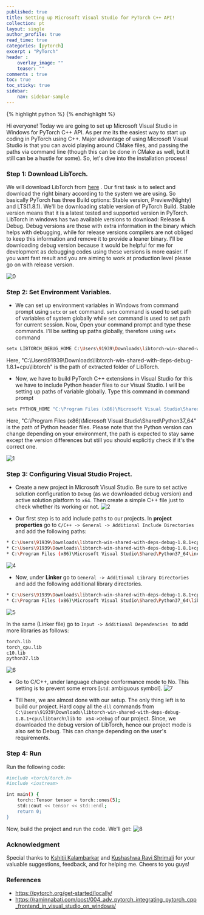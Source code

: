 ```yaml
---
published: true
title: Setting up Microsoft Visual Studio for PyTorch C++ API!
collection: pt
layout: single
author_profile: true
read_time: true
categories: [pytorch]
excerpt : "PyTorch"
header :
    overlay_image: ""
    teaser: ""
comments : true
toc: true
toc_sticky: true
sidebar:
    nav: sidebar-sample
---
```


{% highlight python %}
{% endhighlight %}

<script type="text/javascript" async
    src="https://cdn.mathjax.org/mathjax/latest/MathJax.js?config=TeX-MML-AM_CHTML">
</script>

Hi everyone! Today we are going to set up Microsoft Visual Studio in Windows for PyTorch C++ API. As per me its the easiest way to start up coding in PyTorch using C++. Major advantage of using Microsoft Visual Studio is that you can avoid playing around CMake files, and passing the paths via command line (though this can be done in CMake as well, but it still can be a hustle for some). So, let's dive into the installation process!

### Step 1: Download LibTorch.

We will download LibTorch from [here](https://pytorch.org/get-started/locally/) . Our first task is to select and download the right binary according to the system we are using. 
So basically PyTorch has three Build options: Stable version, Preview(Nighty) and LTS(1.8.1). We'll be downloading stable version of PyTorch Build. Stable version means that it is a latest tested and supported version in PyTorch. LibTorch in windows has two available versions to download: Release & Debug.
Debug versions are those with extra information in the binary which helps with debugging, while for release versions compilers are not obliged to keep this information and remove it to provide a leaner binary. I'll be downloading debug version because it would be helpful for me for development as debugging codes using these versions is more easier. If you want fast result and you are aiming to work at production level please go on with release version.  

![0](https://user-images.githubusercontent.com/62256509/124362052-6088bb00-dc50-11eb-8184-2f475bc4dcf6.png)

### Step 2: Set Environment Variables.

* We can set up environment variables in Windows from command prompt using `setx` or `set` command. `setx` command is used to set path of variables of system globally while `set` command is used to set path for current session. Now, Open your command prompt and type these commands. I'll be setting up paths globally, therefore using `setx` command

```bash
setx LIBTORCH_DEBUG_HOME C:\Users\91939\Downloads\libtorch-win-shared-with-deps-debug-1.8.1+cpu\libtorch
```

Here, "C:\Users\91939\Downloads\libtorch-win-shared-with-deps-debug-1.8.1+cpu\libtorch" is the path of extracted folder of LibTorch.

* Now, we have to build PyTorch C++ extensions in Visual Studio for this we have to include Python header files to our Visual Studio. I will be setting up paths of variable globally. Type this command in command prompt

```bash
setx PYTHON_HOME "C:\Program Files (x86)\Microsoft Visual Studio\Shared\Python37_64"
```

Here, "C:\Program Files (x86)\Microsoft Visual Studio\Shared\Python37_64" is the path of Python header files. Please note that the Python version can change depending on your environment, the path is expected to stay same except the version differences but still you should explicitly check if it's the correct one.

![1](https://user-images.githubusercontent.com/62256509/124362070-74ccb800-dc50-11eb-93cd-6c2fcf80b6f3.png)

### Step 3: Configuring Visual Studio Project.

* Create a new project in Microsoft Visual Studio. Be sure to set active solution configuration to `Debug` (as we downloaded debug version) and active solution platform to `x64`. Then create a simple C++ file just to check whether its working or not.
![2](https://user-images.githubusercontent.com/62256509/124362102-a2b1fc80-dc50-11eb-8998-33a33dd92679.png)

* Our first step is to add include paths to our projects. In **project properties** go to `C/C++ -> General -> Additional Include Directories` and add the following paths:

```bash
* C:\Users\91939\Downloads\libtorch-win-shared-with-deps-debug-1.8.1+cpu\libtorch\include
* C:\Users\91939\Downloads\libtorch-win-shared-with-deps-debug-1.8.1+cpu\libtorch\include\torch\csrc\api\include
* C:\Program Files (x86)\Microsoft Visual Studio\Shared\Python37_64\include
```
![4](https://user-images.githubusercontent.com/62256509/124362124-c2492500-dc50-11eb-82a0-9dbfa5259908.png)

* Now, under **Linker** go to `General -> Additional Library Directories` and add the following additional library directories.

```bash
* C:\Users\91939\Downloads\libtorch-win-shared-with-deps-debug-1.8.1+cpu\libtorch\lib
* C:\Program Files (x86)\Microsoft Visual Studio\Shared\Python37_64\libs
```
![5](https://user-images.githubusercontent.com/62256509/124362132-d12fd780-dc50-11eb-817b-5feb5cef40b2.png)

In the same (Linker file) go to `Input -> Additional Dependencies ` to add more libraries as follows:

```bash
torch.lib 
torch_cpu.lib 
c10.lib 
python37.lib
```
![6](https://user-images.githubusercontent.com/62256509/124362382-13a5e400-dc52-11eb-827c-5b8b7b9ca65d.png)

* Go to C/C++, under language change conformance mode to No. This setting is to prevent some errors [`std`: ambiguous symbol].
![7](https://user-images.githubusercontent.com/62256509/124362389-17d20180-dc52-11eb-98f0-cf1e03b1918c.png)

* Till here, we are almost done with our setup. The only thing left is to build our project. Hard copy all the `dll` commands from `C:\Users\91939\Downloads\libtorch-win-shared-with-deps-debug-1.8.1+cpu\libtorch\lib` to ` x64->Debug` of our project.  Since, we downloaded the debug version of LibTorch, hence our project mode is also set to Debug. This can change depending on the user's requirements. 

### Step 4: Run

Run the following code:

```bash
#include <torch/torch.h>
#include <iostream>

int main() {
	torch::Tensor tensor = torch::ones(5);
	std::cout << tensor << std::endl;
	return 0;
}
```
Now, build the project and run the code. We'll get:
![8](https://user-images.githubusercontent.com/62256509/124362418-4354ec00-dc52-11eb-8e6a-9b45f3565180.png)

### Acknowledgment

Special thanks to [Kshitij Kalambarkar](https://github.com/kshitij12345) and [Kushashwa Ravi Shrimali](https://github.com/krshrimali) for your valuable suggestions, feedback, and for helping me. Cheers to you guys!

### References

* https://pytorch.org/get-started/locally/
* https://raminnabati.com/post/004_adv_pytorch_integrating_pytorch_cpp_frontend_in_visual_studio_on_windows/
